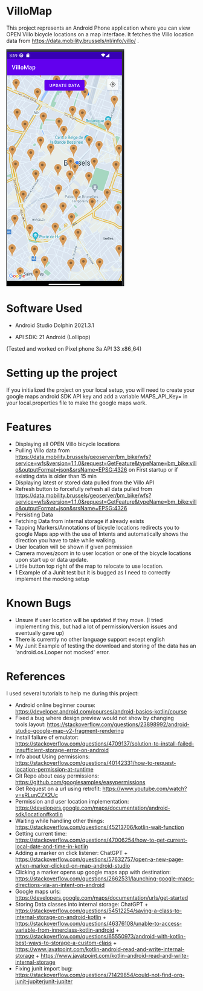 # VilloMap

This project represents an Android Phone application where you can view OPEN Villo bicycle locations on a map interface. It fetches the Villo location data from https://data.mobility.brussels/nl/info/villo/ .

![Example image of the Villo App](images/example.PNG)

# Software Used

* Android Studio Dolphin 2021.3.1

* API SDK: 21 Android (Lollipop)

(Tested and worked on Pixel phone 3a API 33 x86_64)

# Setting up the project

If you initialized the project on your local setup, you will need to create your google maps android SDK API key and add a variable MAPS_API_Key=<your key here> in your local.properties file to make the google maps work.

# Features

* Displaying all OPEN Villo bicycle locations
* Pulling Villo data from https://data.mobility.brussels/geoserver/bm_bike/wfs?service=wfs&version=1.1.0&request=GetFeature&typeName=bm_bike:villo&outputFormat=json&srsName=EPSG:4326 on First startup or if existing data is older than 15 min
* Displaying latest or stored data pulled from the Villo API
* Refresh button to forcefully refresh all data pulled from https://data.mobility.brussels/geoserver/bm_bike/wfs?service=wfs&version=1.1.0&request=GetFeature&typeName=bm_bike:villo&outputFormat=json&srsName=EPSG:4326
* Persisting Data 
* Fetching Data from internal storage if already exists
* Tapping Markers/Annotations of bicycle locations redirects you to google Maps app with the use of Intents and automatically shows the direction you have to take while walking.
* User location will be shown if given permission
* Camera moves/zoom in to user location or one of the bicycle locations upon start up or data update.
* Little button top right of the map to relocate to use location.
* 1 Example of a Junit test but it is bugged as I need to correctly implement the mocking setup

# Known Bugs

* Unsure if user location will be updated if they move. (I tried implementing this, but had a lot of permission/version issues and eventually gave up)
* There is currently no other language support except english
* My Junit Example of testing the download and storing of the data has an 'android.os.Looper not mocked' error.

# References
I used several tutorials to help me during this project:

* Android online beginner course: https://developer.android.com/courses/android-basics-kotlin/course
* Fixed a bug where design preview would not show by changing tools:layout: https://stackoverflow.com/questions/23898992/android-studio-google-map-v2-fragment-rendering
* Install failure of emulator: https://stackoverflow.com/questions/4709137/solution-to-install-failed-insufficient-storage-error-on-android
* Info about Using permissions: https://stackoverflow.com/questions/40142331/how-to-request-location-permission-at-runtime
* Git Repo about easy permissions: https://github.com/googlesamples/easypermissions
* Get Request on a url using retrofit: https://www.youtube.com/watch?v=sRLunCZX2Uc
* Permission and user location implementation: https://developers.google.com/maps/documentation/android-sdk/location#kotlin
* Waiting while handling other things: https://stackoverflow.com/questions/45213706/kotlin-wait-function
* Getting current time: https://stackoverflow.com/questions/47006254/how-to-get-current-local-date-and-time-in-kotlin
* Adding a marker on click listener: ChatGPT + https://stackoverflow.com/questions/57632757/open-a-new-page-when-marker-clicked-on-map-android-studio
* Clicking a marker opens up google maps app with destination: https://stackoverflow.com/questions/2662531/launching-google-maps-directions-via-an-intent-on-android
* Google maps urls: https://developers.google.com/maps/documentation/urls/get-started
* Storing Data classes into internal storage: ChatGPT + https://stackoverflow.com/questions/54512254/saving-a-class-to-internal-storage-on-android-kotlin + https://stackoverflow.com/questions/46376108/unable-to-access-variable-from-innerclass-kotlin-android + https://stackoverflow.com/questions/65550973/android-with-kotlin-best-ways-to-storage-a-custom-class + https://www.javatpoint.com/kotlin-android-read-and-write-internal-storage + https://www.javatpoint.com/kotlin-android-read-and-write-internal-storage
* Fixing junit import bug: https://stackoverflow.com/questions/71429854/could-not-find-org-junit-jupiterjunit-jupiter